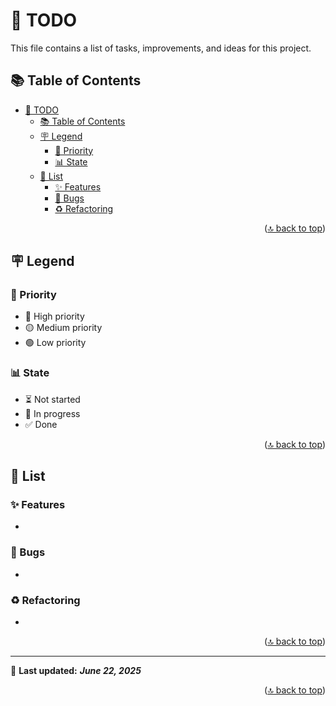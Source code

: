 <!-- markdownlint-disable MD033 MD041 -->

<a id="top"></a>

# 📝 TODO

This file contains a list of tasks, improvements, and ideas for this project.

## 📚 Table of Contents

- [📝 TODO](#-todo)
  - [📚 Table of Contents](#-table-of-contents)
  - [🪧 Legend](#-legend)
    - [🚨 Priority](#-priority)
    - [📊 State](#-state)
  - [📝 List](#-list)
    - [✨ Features](#-features)
    - [🐛 Bugs](#-bugs)
    - [♻️ Refactoring](#️-refactoring)

<p align="right">(<a href="#top">🔝 back to top</a>)</p>

## 🪧 Legend

### 🚨 Priority

- 🔴 High priority
- 🟡 Medium priority
- 🟢 Low priority

### 📊 State

- ⏳ Not started
- 🔄 In progress
- ✅ Done

<p align="right">(<a href="#top">🔝 back to top</a>)</p>

## 📝 List

### ✨ Features

-

### 🐛 Bugs

-

### ♻️ Refactoring

-

<p align="right">(<a href="#top">🔝 back to top</a>)</p>

---

📌 **Last updated:** ***June 22, 2025***

<p align="right">(<a href="#top">🔝 back to top</a>)</p>
